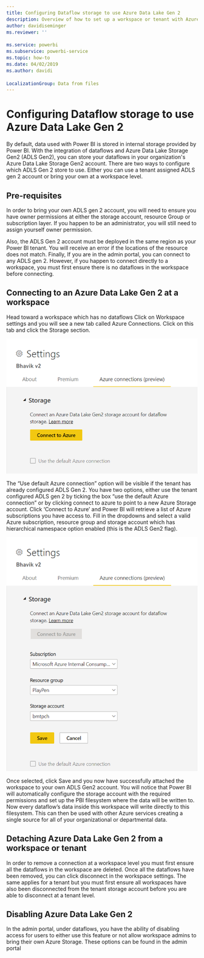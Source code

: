 ```yaml
---
title: Configuring Dataflow storage to use Azure Data Lake Gen 2 
description: Overview of how to set up a workspace or tenant with Azure Data Lake Gen 2 storage
author: davidiseminger
ms.reviewer: ''

ms.service: powerbi
ms.subservice: powerbi-service
ms.topic: how-to
ms.date: 04/02/2019
ms.author: davidi

LocalizationGroup: Data from files
---
```

# Configuring Dataflow storage to use Azure Data Lake Gen 2 

By default, data used with Power BI is stored in internal storage provided by Power BI. With the integration of dataflows and Azure Data Lake Storage Gen2 (ADLS Gen2), you can store your dataflows in your organization's Azure Data Lake Storage Gen2 account.
There are two ways to configure which ADLS Gen 2 store to use. Either you can use a tenant assigned ADLS gen 2 account or bring your own at a workspace level. 

## Pre-requisites

In order to bring your own ADLS gen 2 account, you will need to ensure you have owner permissions at either the storage account, resource Group or subscription layer. If you happen to be an administrator, you will still need to assign yourself owner permission. 

Also, the ADLS Gen 2 account must be deployed in the same region as your Power BI tenant. You will receive an error if the locations of the resource does not match.
Finally, If you are in the admin portal, you can connect to any ADLS gen 2. However, if you happen to connect directly to a workspace, you must first ensure there is no dataflows in the workspace before connecting.

## Connecting to an Azure Data Lake Gen 2 at a workspace
Head toward a workspace which has no dataflows Click on Workspace settings and you will see a new tab called Azure Connections. Click on this tab and click the Storage section.


![Connect to Azure](media/dataflows-adls-integration/connect-to-azure.png)
 
The “Use default Azure connection” option will be visible if the tenant has already configured ADLS Gen 2. You have two options, either use the tenant configured ADLS gen 2 by ticking the box “use the default Azure connection” or by clicking connect to azure to point to a new Azure Storage account. 
Click ‘Connect to Azure’ and Power BI will retrieve a list of Azure subscriptions you have access to. Fill in the dropdowns and select a valid Azure subscription, resource group and storage account which has hierarchical namespace option enabled (this is the ADLS Gen2 flag).

![subscription details](media/dataflows-adls-integration/subscription-details-enter.png)
 
Once selected, click Save and you now have successfully attached the workspace to your own ADLS Gen2 account. You will notice that Power BI will automatically configure the storage account with the required permissions and set up the PBI filesystem where the data will be written to. Now every dataflow’s data inside this workspace will write directly to this filesystem. This can then be used with other Azure services creating a single source for all of your organizational or departmental data.

## Detaching Azure Data Lake Gen 2 from a workspace or tenant

In order to remove a connection at a workspace level you must first ensure all the dataflows in the workspace are deleted. Once all the dataflows have been removed, you can click disconnect in the workspace settings. The same applies for a tenant but you must first ensure all workspaces have also been disconnected from the tenant storage account before you are able to disconnect at a tenant level.

## Disabling Azure Data Lake Gen 2

In the admin portal, under dataflows, you have the ability of disabling access for users to either use this feature or not allow workspace admins to bring their own Azure Storage. These options can be found in the admin portal
